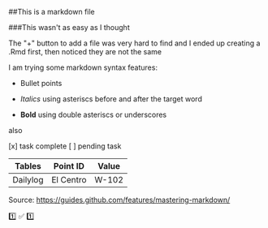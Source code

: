 ##This is a markdown file

###This wasn't as easy as I thought

The "+" button to add a file was very hard to find and I ended up creating a .Rmd first, then noticed they are not the same

I am trying some markdown syntax features:

* Bullet points

* _Italics_ using asteriscs before and after the target word

* __Bold__ using double asteriscs or underscores

also

[x] task complete
[ ] pending task

Tables | Point ID | Value
-------|----------|-------
Dailylog|El Centro|W-102

Source: https://guides.github.com/features/mastering-markdown/

:one: :white_check_mark: :one:
